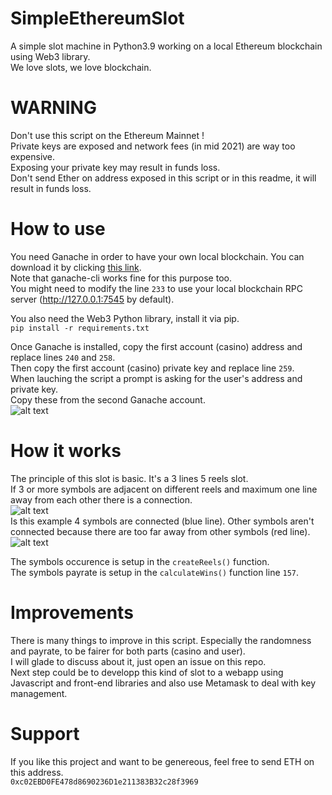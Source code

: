 # SimpleEthereumSlot
A simple slot machine in Python3.9 working on a local Ethereum blockchain using Web3 library.   
We love slots, we love blockchain.  

# WARNING 
Don't use this script on the Ethereum Mainnet !  
Private keys are exposed and network fees (in mid 2021) are way too expensive.  
Exposing your private key may result in funds loss.  
Don't send Ether on address exposed in this script or in this readme, it will result in funds loss.

# How to use
You need Ganache in order to have your own local blockchain. You can download it by clicking [this link](https://www.trufflesuite.com/ganache).  
Note that ganache-cli works fine for this purpose too.  
You might need to modify the line ```233``` to use your local blockchain RPC server (http://127.0.0.1:7545 by default).

You also need the Web3 Python library, install it via pip.\
```pip install -r requirements.txt```

Once Ganache is installed, copy the first account (casino) address and replace lines ```240``` and ```258```.  
Then copy the first account (casino) private key and replace line ```259```.  
When lauching the script a prompt is asking for the user's address and private key.  
Copy these from the second Ganache account.  
![alt text](https://github.com/TheAsouka/SimpleEthereumSlot/blob/main/img/ganache.PNG "Ganache UI")

# How it works
The principle of this slot is basic. It's a 3 lines 5 reels slot.  
If 3 or more symbols are adjacent on different reels and maximum one line away from each other there is a connection.  
![alt text](https://github.com/TheAsouka/SimpleEthereumSlot/blob/main/img/example.PNG "Spin example")  
Is this example 4 symbols are connected (blue line). Other symbols aren't connected because there are too far away from other symbols (red line).  
![alt text](https://github.com/TheAsouka/SimpleEthereumSlot/blob/main/img/example2.jpg "Spin explanation")  

The symbols occurence is setup in the ```createReels()``` function.  
The symbols payrate is setup in the ```calculateWins()``` function line ```157```.  

# Improvements
There is many things to improve in this script. Especially the randomness and payrate, to be fairer for both parts (casino and user).  
I will glade to discuss about it, just open an issue on this repo.  
Next step could be to developp this kind of slot to a webapp using Javascript and front-end libraries and also use Metamask to deal with key management.  

# Support
If you like this project and want to be genereous, feel free to send ETH on this address.  
```0xc02EBD0FE478d8690236D1e211383B32c28f3969```  
